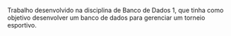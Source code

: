 Trabalho desenvolvido na disciplina de Banco de Dados 1, que tinha como objetivo desenvolver um banco de dados para gerenciar um torneio esportivo.
